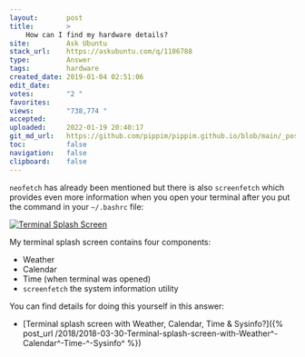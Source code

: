 ```yaml
---
layout:       post
title:        >
    How can I find my hardware details?
site:         Ask Ubuntu
stack_url:    https://askubuntu.com/q/1106788
type:         Answer
tags:         hardware
created_date: 2019-01-04 02:51:06
edit_date:    
votes:        "2 "
favorites:    
views:        "738,774 "
accepted:     
uploaded:     2022-01-19 20:40:17
git_md_url:   https://github.com/pippim/pippim.github.io/blob/main/_posts/2019/2019-01-04-How-can-I-find-my-hardware-details^.md
toc:          false
navigation:   false
clipboard:    false
---
```


`neofetch` has already been mentioned but there is also `screenfetch` which provides even more information when you open your terminal after you put the command in your `~/.bashrc` file:

[![Terminal Splash Screen][3]][3]

My terminal splash screen contains four components:

- Weather
- Calendar
- Time (when terminal was opened)
- `screenfetch` the system information utility

You can find details for doing this yourself in this answer:

- [Terminal splash screen with Weather, Calendar, Time & Sysinfo?]({% post_url /2018/2018-03-30-Terminal-splash-screen-with-Weather^-Calendar^-Time-^-Sysinfo^ %})

  [3]: https://i.stack.imgur.com/neTG7.png
